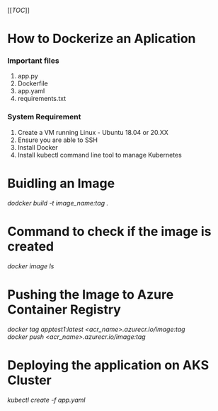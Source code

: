 [[_TOC_]]

# **How to Dockerize an Aplication**
### Important files
1. app.py
2. Dockerfile
3. app.yaml
4. requirements.txt

### System Requirement
1. Create a VM running Linux - Ubuntu 18.04 or 20.XX
2. Ensure you are able to SSH
3. Install Docker
3. Install kubectl command line tool to manage Kubernetes


# Buidling an Image
<i> dodcker build -t image_name:tag . </i>

# Command to check if the image is created
<i> docker image ls </i>

# Pushing the Image to Azure Container Registry
<i> docker tag apptest1:latest <acr_name>.azurecr.io/image:tag </i> <br>
<i> docker push <acr_name>.azurecr.io/image:tag </i>

# Deploying the application on AKS Cluster
<i> kubectl create -f app.yaml </i>